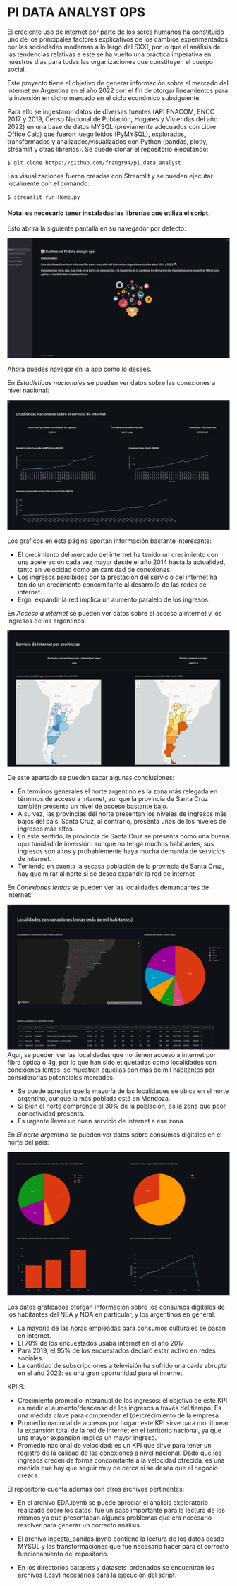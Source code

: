 # PI DATA ANALYST OPS

El creciente uso de internet por parte de los seres humanos ha constituido uno de los principales factores explicativos de los cambios experimentados por las sociedades modernas a lo largo del SXXI, por lo que el análisis de las tendencias relativas a este se ha vuelto una práctica imperativa en nuestros días para todas las organizaciones que constituyen el cuerpo social.

Este proyecto tiene el objetivo de generar información sobre el mercado del internet en Argentina en el año 2022 con el fin de otorgar lineamientos para la inversión en dicho mercado en el ciclo económico subsiguiente.

Para ello se ingestaron datos de diversas fuentes (API ENACOM, ENCC 2017 y 2019, Censo Nacional de Población, Hogares y Viviendas del año 2022) en una base de datos MYSQL (previamente adecuados con Libre Office Calc) que fueron luego leídos (PyMYSQL), explorados, transformados y analizados/visualizados con Python (pandas, plotly, streamlit y otras librerías).
Se puede clonar el repositorio ejecutando:

    $ git clone https://github.com/frangr94/pi_data_analyst


Las visualizaciones fueron creadas con Streamlit y se pueden ejecutar localmente con el comando:

    $ streamlit run Home.py

#### Nota: es necesario tener instaladas las librerías que utiliza el script.

Esto abrirá la siguiente pantalla en su navegador por defecto:

![alt text](src/dash_home.png "Home preview")

Ahora puedes navegar en la app como lo desees.

En _Estadísticas nacionales_ se pueden ver datos sobre las conexiones a nivel nacional:

![alt text](src/dash_1.png "P1")

Los gráficos en ésta página aportan información bastante interesante:
* El crecimiento del  mercado del internet ha tenido un crecimiento con una aceleración cada vez mayor desde el año 2014 hasta la actualidad, tanto en velocidad como en cantidad de conexiones.
* Los ingresos percibidos por la prestación del servicio del internet ha tenido un crecimiento concomitante al desarrollo de las redes de internet.
* Ergo, expandir la red implica un aumento paralelo de los ingresos.

En _Acceso a internet_ se pueden ver datos sobre el acceso a internet y los ingresos de los argentinos:

![alt text](src/dash_2.png "P2")

De este apartado se pueden sacar algunas conclusiones:
* En terminos generales el norte argentino es la zona más relegada en términos de acceso a internet, aunque la provincia de Santa Cruz también presenta un nivel de acceso bastante bajo. 
* A su vez, las provincias del norte presentan los niveles de ingresos más bajos del país. Santa Cruz, al contrario, presenta unos de los niveles de ingresos más altos.
* En este sentido, la provincia de Santa Cruz se presenta como una buena oportunidad de inversión: aunque no tenga muchos habitantes, sus ingresos son altos y probablemente haya mucha demanda de servicios de internet.
* Teniendo en cuenta la escasa población de la provincia de Santa Cruz, hay que mirar al norte si se desea expandir la red de internet

En _Conexiones lentas_ se pueden ver las localidades demandantes de internet:

![alt text](src/dash_3.png "P3")
Aquí, se pueden ver las localidades que no tienen acceso a internet por fibra óptica o 4g, por lo que han sido etiquetadas como localidades con conexiones lentas: se muestran aquellas con más de mil habitantes por considerarlas potenciales mercados:
* Se puede apreciar que la mayoría de las localidades se ubica en el norte argentino, aunque la más poblada está en Mendoza.
* Si bien el norte comprende el 30% de la población, es la zona que peor conectividad presenta.
* Es urgente llevar un buen servicio de internet a esa zona.


En _El norte argentino_ se pueden ver datos sobre consumos digitales en el norte del país:

![alt text](src/dash_4.png "P4")

Los datos graficados otorgan información sobre los consumos digitales de los habitantes del NEA y NOA en particular, y los argentinos en general:
* La mayoría de las horas empleadas para consumos culturales se pasan en internet.
* El 70% de los encuestados usaba internet en el año 2017
* Para 2019, el 95% de los encuestados declaró estar activo en redes sociales.
* La cantidad de subscripciones a televisión ha sufrido una caída abrupta en el año 2022: es una gran oportunidad para el internet.

KPI'S:
* Crecimiento promedio interanual de los ingresos: el objetivo de este KPI es medir el aumento/descenso de los ingresos a través del tiempo. Es una medida clave para comprender el (de)crecimiento de la empresa.
* Promedio nacional de accesos por hogar: este KPI sirve para monitorear la expansión total de la red de internet en el territorio nacional, ya que una mayor expansión implica un mayor ingreso.
* Promedio nacional de velocidad: es un KPI que sirve para tener un registro de la calidad de las conexiones a nivel nacional. Dado que los ingresos crecen de forma concomitante a la velocidad ofrecida, es una medida que hay que seguir muy de cerca si se desea que el negocio crezca.



El repositorio cuenta además con otros archivos pertinentes:

* En el archivo EDA.ipynb se puede apreciar el análisis exploratorio realizado sobre los datos: fue un paso importante para la lectura de los mismos ya que presentaban algunos problemas que era necesario resolver para generar un correcto análisis.

* El archivo ingesta_pandas.ipynb contiene la lectura de los datos desde MYSQL y las transformaciones que fue necesario hacer para el correcto funcionamiento del repositorio.

* En los directorios datasets y datasets_ordenados se encuentran los archivos (.csv) necesarios para la ejecución del script.




